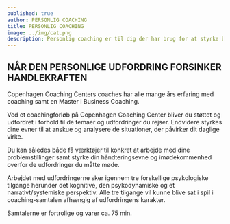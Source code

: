 ```yaml
---
published: true
author: PERSONLIG COACHING
title: PERSONLIG COACHING
image: ../img/cat.png
description: Personlig coaching er til dig der har brug for at styrke balancen mellem privatliv og arbejdsliv, karrierevejledende samtaler, udfordringer og overvejelse om jobskifte, stresshåndtering ect. Vi kan tage udgangspunkt i både private og arbejdsmæssige udfordringer, det er op til dig – intet er for stort eller for småt.
---
```


## NÅR DEN PERSONLIGE UDFORDRING FORSINKER HANDLEKRAFTEN

Copenhagen Coaching Centers coaches har alle mange års erfaring med coaching samt en Master i Business Coaching.

Ved et coachingforløb på Copenhagen Coaching Center bliver du støttet og udfordret i forhold til de temaer og udfordringer du rejser. Endvidere styrkes dine evner til at anskue og analysere de situationer, der påvirker dit daglige virke.

Du kan således både få værktøjer til konkret at arbejde med dine problemstillinger samt styrke din håndteringsevne og imødekommenhed overfor de udfordringer du måtte møde.

Arbejdet med udfordringerne sker igennem tre forskellige psykologiske tilgange herunder det kognitive, den psykodynamiske og et narrativt/systemiske perspektiv. Alle tre tilgange vil kunne blive sat i spil i coaching-samtalen afhængig af udfordringens karakter.

Samtalerne er fortrolige og varer ca. 75 min.